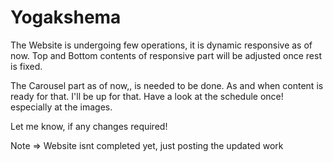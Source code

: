 # Yogakshema

The Website is undergoing few operations, it is dynamic responsive as of now. Top and Bottom contents of responsive part will be adjusted once rest is fixed.

The Carousel part as of now,, is needed to be done. As and when content is ready for that. I'll be up for that. Have a look at the schedule once! especially at the images.

Let me know, if any changes required!

Note => Website isnt completed yet, just posting the updated work
